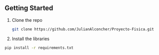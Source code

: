 <!-- GETTING STARTED -->
## Getting Started

1. Clone the repo
   ```sh
   git clone https://github.com/JulianAlconcher/Proyecto-Fisica.git
   ```
2. Install the libraries
```sh
pip install -r requirements.txt
```